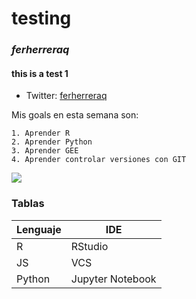 # testing
### *ferherreraq* 
#### this is a test 1

* Twitter: [ferherreraq](https://twitter.com/ferherreraq)

Mis goals en esta semana son: 

    1. Aprender R
    2. Aprender Python
    3. Aprender GEE
    4. Aprender controlar versiones con GIT


![](https://museos.cultura.pe/sites/default/files/actividad/imagen/Logo_oficial_del_Bicentenario_de_la_Independencia_del_Peru%CC%81.png)


### **Tablas**
| Lenguaje | IDE |
| ----------- | ----------- |
| R | RStudio |
| JS | VCS |
| Python | Jupyter Notebook |